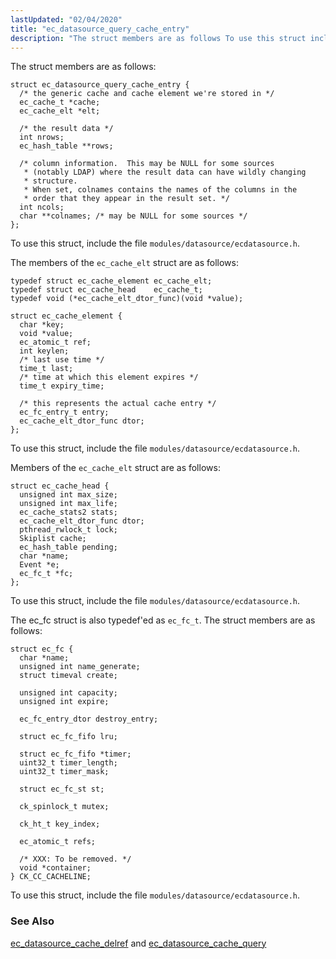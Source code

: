 ```yaml
---
lastUpdated: "02/04/2020"
title: "ec_datasource_query_cache_entry"
description: "The struct members are as follows To use this struct include the file modules datasource ecdatasource h The members of the ec cache elt struct are as follows To use this struct include the file modules datasource ecdatasource h Members of the ec cache elt struct are as follows To..."
---
```


The struct members are as follows:

```
struct ec_datasource_query_cache_entry {
  /* the generic cache and cache element we're stored in */
  ec_cache_t *cache;
  ec_cache_elt *elt;

  /* the result data */
  int nrows;
  ec_hash_table **rows;

  /* column information.  This may be NULL for some sources
   * (notably LDAP) where the result data can have wildly changing
   * structure.
   * When set, colnames contains the names of the columns in the
   * order that they appear in the result set. */
  int ncols;
  char **colnames; /* may be NULL for some sources */
};
```

To use this struct, include the file `modules/datasource/ecdatasource.h`.

The members of the `ec_cache_elt` struct are as follows:

```
typedef struct ec_cache_element ec_cache_elt;
typedef struct ec_cache_head    ec_cache_t;
typedef void (*ec_cache_elt_dtor_func)(void *value);

struct ec_cache_element {
  char *key;
  void *value;
  ec_atomic_t ref;
  int keylen;
  /* last use time */
  time_t last;
  /* time at which this element expires */
  time_t expiry_time;

  /* this represents the actual cache entry */
  ec_fc_entry_t entry;
  ec_cache_elt_dtor_func dtor;
};
```

To use this struct, include the file `modules/datasource/ecdatasource.h`.

Members of the `ec_cache_elt` struct are as follows:

```
struct ec_cache_head {
  unsigned int max_size;
  unsigned int max_life;
  ec_cache_stats2 stats;
  ec_cache_elt_dtor_func dtor;
  pthread_rwlock_t lock;
  Skiplist cache;
  ec_hash_table pending;
  char *name;
  Event *e;
  ec_fc_t *fc;
};
```

To use this struct, include the file `modules/datasource/ecdatasource.h`.

The ec_fc struct is also typedef'ed as `ec_fc_t`. The struct members are as follows:

```
struct ec_fc {
  char *name;
  unsigned int name_generate;
  struct timeval create;

  unsigned int capacity;
  unsigned int expire;

  ec_fc_entry_dtor destroy_entry;

  struct ec_fc_fifo lru;

  struct ec_fc_fifo *timer;
  uint32_t timer_length;
  uint32_t timer_mask;

  struct ec_fc_st st;

  ck_spinlock_t mutex;

  ck_ht_t key_index;

  ec_atomic_t refs;

  /* XXX: To be removed. */
  void *container;
} CK_CC_CACHELINE;
```

To use this struct, include the file `modules/datasource/ecdatasource.h`.

### <a name="idp45519856"></a> See Also

[ec_datasource_cache_delref](/momentum/3/3-api/apis-ec-datasource-cache-delref) and [ec_datasource_cache_query](/momentum/3/3-api/apis-ec-datasource-cache-query)